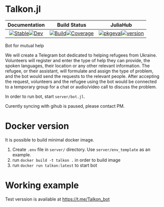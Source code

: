 # Talkon.jl
|                                                                                                    **Documentation**                                                                                                    |                                                                                                                              **Build Status**                                                                                                                              |                                                                                                              **JuliaHub**                                                                                                              |
|:-----------------------------------------------------------------------------------------------------------------------------------------------------------------------------------------------------------------------:|:--------------------------------------------------------------------------------------------------------------------------------------------------------------------------------------------------------------------------------------------------------------------------:|:--------------------------------------------------------------------------------------------------------------------------------------------------------------------------------------------------------------------------------------:|
|       [![Stable](https://img.shields.io/badge/docs-stable-blue.svg)](https://tsurkys.github.io/Talkon.jl/stable)[![Dev](https://img.shields.io/badge/docs-dev-blue.svg)](https://tsurkys.github.io/Talkon.jl/dev)       |             [![Build](https://github.com/tsurkys/Talkon.jl/workflows/CI/badge.svg)](https://github.com/tsurkys/Talkon.jl/actions)[![Coverage](https://codecov.io/gh/tsurkys/Talkon.jl/branch/master/graph/badge.svg)](https://codecov.io/gh/tsurkys/Talkon.jl)             |          [![pkgeval](https://juliahub.com/docs/tsurkys/pkgeval.svg)](https://juliahub.com/ui/Packages/Talkon/XXXXX)[![version](https://juliahub.com/docs/Talkon/version.svg)](https://juliahub.com/ui/Packages/Talkon/XXXXX)           |

Bot for mutual help

We will create a Telegram bot dedicated to helping refugees from Ukraine. Volunteers will register and enter the type of help they can provide, the spoken languages, their location or any other relevant information. The refugee, or their assistant, will formulate and assign the type of problem, and the bot would send the requests to the relevant people. After accepting the request, volunteers and the refugee using the bot would be connected to a temporary group for a chat or audio/video call to discuss the problem.

In order to run bot, start `server/bot.jl`.

Curently syncing with gihub is paused, please contact PM.

# Docker version

It is possible to build minimal docker image.

1. Create `.env` file in `server/` directory. Use `server/env_template` as an example.
2. run `docker build -t talkon .` in order to build image
3. run `docker run talkon:latest` to start bot

# Working example

Test verssion is available at https://t.me/Talkon_bot
